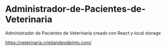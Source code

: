 # Administrador-de-Pacientes-de-Veterinaria

Administrador de Pacientes de Veterinaria creado con React y local storage

https://veterinaria.cristiandavidpinto.com/
